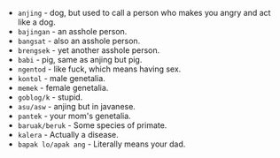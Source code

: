 - `anjing` - dog, but used to call a person who makes you angry and act like a dog.  
- `bajingan` - an asshole person.  
- `bangsat` - also an asshole person.  
- `brengsek` - yet another asshole person.  
- `babi` - pig, same as anjing but pig.  
- `ngentod` - like fuck, which means having sex.  
- `kontol` - male genetalia.  
- `memek` - female genetalia.  
- `goblog/k` - stupid.  
- `asu/asw` - anjing but in javanese.  
- `pantek` - your mom's genetalia.  
- `baruak/beruk` - Some species of primate. 
- `kalera` - Actually a disease.  
- `bapak lo/apak ang` - Literally means your dad.  
